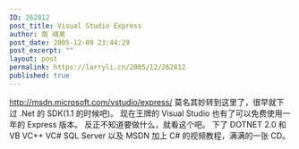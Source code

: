 ```yaml
---
ID: 262812
post_title: Visual Studio Express
author: 南 靖男
post_date: 2005-12-09 23:44:29
post_excerpt: ""
layout: post
permalink: https://larryli.cn/2005/12/262812
published: true
---
```

<a href="http://msdn.microsoft.com/vstudio/express/">http://msdn.microsoft.com/vstudio/express/</a>
莫名其妙转到这里了，很早就下过 .Net 的 SDK(1.1 的时候吧)。
现在王牌的 Visual Studio 也有了可以免费使用一年的 Express 版本。
反正不知道要做什么，就看这个吧。
下了 DOTNET 2.0 和 VB VC++ VC# SQL Server 以及 MSDN 加上 C# 的视频教程，满满的一张 CD。